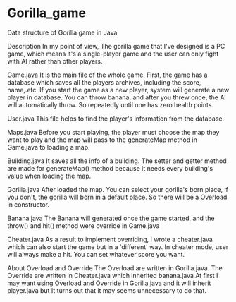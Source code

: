# Gorilla_game
Data structure of Gorilla game in Java

Description
In my point of view, The gorilla game that I've designed is a PC game, which means it's a
single-player game and the user can only fight with AI rather than other players.

Game.java
It is the main file of the whole game. First, the game has a database which saves all the players
archives, including the score, name,.etc.
If you start the game as a new player, system will generate a new player in database.
You can throw banana, and after you threw once, the AI will automatically throw. So repeatedly until
 one has zero health points.

User.java
This file helps to find the player's information from the database.

Maps.java
Before you start playing, the player must choose the map they want to play and the map will pass to
the generateMap method in Game.java to loading a map.

Building.java
It saves all the info of a building. The setter and getter method are made for generateMap() method
because it needs every building's value when loading the map.

Gorilla.java
After loaded the map. You can select your gorilla's born place, if you don't, the gorilla will born
in a default place. So there will be a Overload in constructor.

Banana.java
The Banana will generated once the game started, and the throw() and hit() method were override in
Game.java

Cheater.java
As a result to implement overriding, I wrote a cheater.java which can also start the
 game but in a 'different' way. In cheater mode, user will always make a hit. You can set whatever
 score you want.

About Overload and Override
The Overload are written in Gorilla.java. The Override are written in Cheater.java which inherited
banana.java
At first I may want using Overload and Override in Gorilla.java and it will inherit player.java but
It turns out that it may seems unnecessary to do that.


